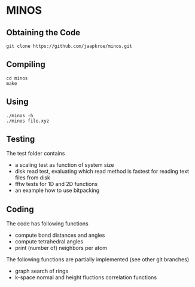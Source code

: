 MINOS
======================

## Obtaining the Code
    git clone https://github.com/jaapkroe/minos.git

## Compiling
    cd minos
    make 

## Using

    ./minos -h
    ./minos file.xyz

## Testing
The test folder contains
- a scaling test as function of system size
- disk read test, evaluating which read method 
  is fastest for reading text files from disk
- fftw tests for 1D and 2D functions
- an example how to use bitpacking

## Coding
The code has following functions
- compute bond distances and angles
- compute tetrahedral angles
- print (number of) neighbors per atom 

The following functions are partially implemented (see other git branches)
- graph search of rings
- k-space normal and height fluctions correlation functions

